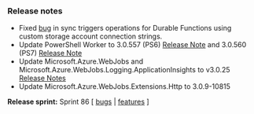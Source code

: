 ### Release notes
<!-- Please add your release notes in the following format:
- My change description (#PR)
-->
- Fixed [bug](https://github.com/Azure/azure-functions-durable-extension/issues/1467) in sync triggers operations for Durable Functions using custom storage account connection strings.
- Update PowerShell Worker to 3.0.557 (PS6) [Release Note](https://github.com/Azure/azure-functions-powershell-worker/releases/tag/v3.0.557) and 3.0.560 (PS7) [Release Note](https://github.com/Azure/azure-functions-powershell-worker/releases/tag/v3.0.560)
- Update Microsoft.Azure.WebJobs and Microsoft.Azure.WebJobs.Logging.ApplicationInsights to v3.0.25 [Release Notes](https://github.com/Azure/azure-webjobs-sdk/releases/tag/v3.0.25)
- Update Microsoft.Azure.WebJobs.Extensions.Http to 3.0.9-10815

**Release sprint:** Sprint 86
[ [bugs](https://github.com/Azure/azure-functions-host/issues?q=is%3Aissue+milestone%3A%22Functions+Sprint+86%22+label%3Abug+is%3Aclosed) | [features](https://github.com/Azure/azure-functions-host/issues?q=is%3Aissue+milestone%3A%22Functions+Sprint+86%22+label%3Afeature+is%3Aclosed) ]
